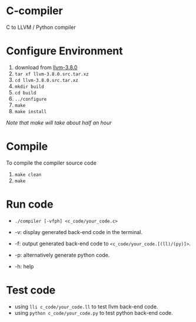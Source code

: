 # C-compiler
C to LLVM / Python compiler

# Configure Environment

1. download from [llvm-3.8.0](http://llvm.org/releases/3.8.0/llvm-3.8.0.src.tar.xz)
2. ```tar xf llvm-3.8.0.src.tar.xz```
3. ```cd llvm-3.8.0.src.tar.xz```
4. ```mkdir build```
5. ```cd build```
6. ```../configure```
7. ```make```
8. ```make install```

*Note that make will take about half an hour*

# Compile
To compile the compiler source code  

1. ```make clean```
2. ```make```

# Run code

- ```./compiler [-vfph] <c_code/your_code.c>```

- -v: display generated back-end code in the terminal.
- -f: output generated back-end code to ```<c_code/your_code.[(ll)/(py)]>```.
- -p: alternatively generate python code.
- -h: help

# Test code

- using ```lli c_code/your_code.ll``` to test llvm back-end code.
- using ```python c_code/your_code.py``` to test python back-end code.
